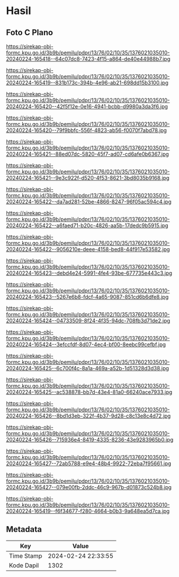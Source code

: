 # Hasil

## Foto C Plano

https://sirekap-obj-formc.kpu.go.id/3b9b/pemilu/pdpr/13/76/02/10/35/1376021035010-20240224-165418--64c07dc8-7423-4f15-a864-de40e44988b7.jpg

https://sirekap-obj-formc.kpu.go.id/3b9b/pemilu/pdpr/13/76/02/10/35/1376021035010-20240224-165419--831b173c-394b-4e96-ab21-698dd15b3100.jpg

https://sirekap-obj-formc.kpu.go.id/3b9b/pemilu/pdpr/13/76/02/10/35/1376021035010-20240224-165420--42f5f12e-0e16-4941-bcbb-d9980a3da3f6.jpg

https://sirekap-obj-formc.kpu.go.id/3b9b/pemilu/pdpr/13/76/02/10/35/1376021035010-20240224-165420--79f9bbfc-556f-4823-ab56-f0070f7abd78.jpg

https://sirekap-obj-formc.kpu.go.id/3b9b/pemilu/pdpr/13/76/02/10/35/1376021035010-20240224-165421--88ed07dc-5820-45f7-ad07-cd6afe0b6367.jpg

https://sirekap-obj-formc.kpu.go.id/3b9b/pemilu/pdpr/13/76/02/10/35/1376021035010-20240224-165421--9e3c922f-d520-4f53-8621-3bd8035b9168.jpg

https://sirekap-obj-formc.kpu.go.id/3b9b/pemilu/pdpr/13/76/02/10/35/1376021035010-20240224-165422--da7ad281-52be-4866-8247-96f05ac594c4.jpg

https://sirekap-obj-formc.kpu.go.id/3b9b/pemilu/pdpr/13/76/02/10/35/1376021035010-20240224-165422--a6faed71-b20c-4826-aa5b-17dedc9b5915.jpg

https://sirekap-obj-formc.kpu.go.id/3b9b/pemilu/pdpr/13/76/02/10/35/1376021035010-20240224-165422--9056210e-deee-4158-bed8-44f917e53582.jpg

https://sirekap-obj-formc.kpu.go.id/3b9b/pemilu/pdpr/13/76/02/10/35/1376021035010-20240224-165423--debd4e24-5991-4fe4-93be-677735e443c3.jpg

https://sirekap-obj-formc.kpu.go.id/3b9b/pemilu/pdpr/13/76/02/10/35/1376021035010-20240224-165423--5267e6b8-fdcf-4a65-9087-851cd6b6dfe8.jpg

https://sirekap-obj-formc.kpu.go.id/3b9b/pemilu/pdpr/13/76/02/10/35/1376021035010-20240224-165424--04733509-8f24-4f35-94dc-708fb3d71de2.jpg

https://sirekap-obj-formc.kpu.go.id/3b9b/pemilu/pdpr/13/76/02/10/35/1376021035010-20240224-165424--3efccfdf-8d07-4ec4-bf00-8eebc99cefbf.jpg

https://sirekap-obj-formc.kpu.go.id/3b9b/pemilu/pdpr/13/76/02/10/35/1376021035010-20240224-165425--6c700f4c-8a1a-469a-a52b-1d51328d3d38.jpg

https://sirekap-obj-formc.kpu.go.id/3b9b/pemilu/pdpr/13/76/02/10/35/1376021035010-20240224-165425--ac538878-bb7d-43e4-81a0-66240ace7933.jpg

https://sirekap-obj-formc.kpu.go.id/3b9b/pemilu/pdpr/13/76/02/10/35/1376021035010-20240224-165426--8bd1d3eb-322f-4b37-9d28-c8c13e8c4d72.jpg

https://sirekap-obj-formc.kpu.go.id/3b9b/pemilu/pdpr/13/76/02/10/35/1376021035010-20240224-165426--715936e4-8419-4335-8236-43e9283965b0.jpg

https://sirekap-obj-formc.kpu.go.id/3b9b/pemilu/pdpr/13/76/02/10/35/1376021035010-20240224-165427--72ab5788-e9e4-48b4-9922-72eba7f95661.jpg

https://sirekap-obj-formc.kpu.go.id/3b9b/pemilu/pdpr/13/76/02/10/35/1376021035010-20240224-165427--079e00fb-2ddc-46c9-967b-d01873c524b8.jpg

https://sirekap-obj-formc.kpu.go.id/3b9b/pemilu/pdpr/13/76/02/10/35/1376021035010-20240224-165419--f6f34677-f280-4664-b0b3-9a648ea5d7ca.jpg


## Metadata

| Key        | Value               |
| ---------- | ------------------- |
| Time Stamp | 2024-02-24 22:33:55 |
| Kode Dapil | 1302                |



